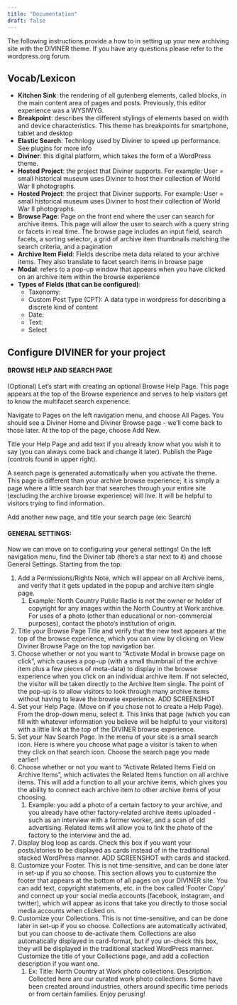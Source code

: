 ```yaml
---
title: "Documentation"
draft: false
---
```



The following instructions provide a how to in setting up your new archiving site with the DIVINER theme. If you have any questions please refer to the wordpress.org forum.

## Vocab/Lexicon

- **Kitchen Sink**: the rendering of all gutenberg elements, called blocks, in the main content area of pages and posts. Previously, this editor experience was a WYSIWYG.
- **Breakpoint**: describes the different stylings of elements based on width and device characteristics. This theme has breakpoints for smartphone, tablet and desktop
- **Elastic Search**: Technlogy used by Diviner to speed up performance. See plugins for more info
- **Diviner**: this digital platform, which takes the form of a WordPress theme.
- **Hosted Project**: the project that Diviner supports. For example: User = small historical museum uses Diviner to host their collection of World War II photographs. 
- **Hosted Project**: the project that Diviner supports. For example: User = small historical museum uses Diviner to host their collection of World War II photographs. 
- **Browse Page**: Page on the front end where the user can search for archive items. This page will allow the user to search with a query string or facets in real time. The browse page includes an input field, search facets, a sorting selector, a grid of archive item thumbnails matching the search criteria, and a pagination
- **Archive Item Field**: Fields describe meta data related to your archive items. They also translate to facet search items in browse page
- **Modal**: refers to a pop-up window that appears when you have clicked on an archive item within the browse experience
- **Types of Fields (that can be configured)**: 
   - Taxonomy: 
   - Custom Post Type (CPT): A data type in wordpress for describing a discrete kind of content 
   - Date: 
   - Text: 
   - Select


## Configure DIVINER for your project

#### BROWSE HELP AND SEARCH PAGE

(Optional) Let’s start with creating an optional Browse Help Page. This page appears at the top of the Browse experience and serves to help visitors get to know the multifacet search experience. 

Navigate to Pages on the left navigation menu, and choose All Pages. You should see a Diviner Home and Diviner Browse page - we’ll come back to those later. At the top of the page, choose Add New.

Title your Help Page and add text if you already know what you wish it to say (you can always come back and change it later). Publish the Page (controls found in upper right). 

A search page is generated automatically when you activate the theme. This page is different than your archive browse experience; it is simply a page where a little search bar that searches through your entire site (excluding the archive browse experience) will live. It will be helpful to visitors trying to find information. 

Add another new page, and title your search page (ex: Search) 


#### GENERAL SETTINGS: 

Now we can move on to configuring your general settings! On the left navigation menu, find the Diviner tab (there’s a star next to it) and choose General Settings. Starting from the top: 
     
1. Add a Permissions/Rights Note, which will appear on all Archive items, and verify that it gets updated in the popup and archive item single page. 
   1. Example: North Country Public Radio is not the owner or holder of copyright for any images within the North Country at Work archive. For uses of a photo (other than educational or non-commercial purposes), contact the photo’s institution of origin.
1. Title your Browse Page Title and verify that the new text appears at the top of the browse experience, which you can view by clicking on View Diviner Browse Page on the top navigation bar. 
1. Choose whether or not you want to “Activate Modal in browse page on click”, which causes a pop-up (with a small thumbnail of the archive item plus a few pieces of meta-data) to display in the browse experience when you click on an individual archive item. If not selected, the visitor will be taken directly to the Archive Item single. The point of the pop-up is to allow visitors to look through many archive items without having to leave the browse experience.  ADD SCREENSHOT 
1. Set your Help Page. (Move on if you chose not to create a Help Page). From the drop-down menu, select it. This links that page (which you can fill with whatever information you believe will be helpful to your visitors) with a little link at the top of the  DIVINER browse experience.  
1. Set your Nav Search Page. In the menu of your site is a small search icon. Here is where you choose what page a visitor is taken to when they click on that search icon. Choose the search page you made earlier!  
1. Choose whether or not you want to “Activate Related Items Field on Archive Items”, which activates the Related Items function on all archive items. This will add a function to all your archive items, which gives you the ability to connect each archive item to other archive items of your choosing. 
   1. Example: you add a photo of a certain factory to your archive, and you already have other factory-related archive items uploaded - such as an interview with a former worker, and a scan of old advertising. Related items will allow you to link the photo of the factory to the interview and the ad. 
1. Display blog loop as cards. Check this box if you want your posts/stories to be displayed as cards instead of in the traditional stacked WordPress manner. ADD SCREENSHOT with cards and stacked. 
1. Customize your Footer. This is not time-sensitive, and can be done later in set-up if you so choose. This section allows you to customize the footer that appears at the bottom of all pages on your DIVINER site. You can add text, copyright statements, etc. in the box called ‘Footer Copy’ and connect up your social media accounts (facebook, instagram, and twitter), which will appear as icons that take you directly to those social media accounts when clicked on. 
1. Customize your Collections. This is not time-sensitive, and can be done later in set-up if you so choose. Collections are automatically activated, but you can choose to de-activate them. Collections are also automatically displayed in card-format, but if you un-check this box, they will be displayed in the traditional stacked WordPress manner. Customize the title of your Collections page, and add a collection description if you want one. 
   1. Ex: Title: North Country at Work photo collections. Description: Collected here are our curated work photo collections. Some have been created around industries, others around specific time periods or from certain families. Enjoy perusing! 
     


